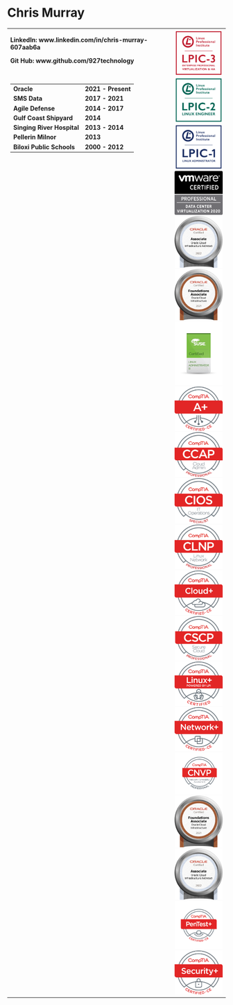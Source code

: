 # Chris Murray
<table>
  <tr>
    <th align="left" valign="top" width="600">
      <p href="https://www.linkedin.com/in/chris-murray-607aab6a">LinkedIn: www.linkedin.com/in/chris-murray-607aab6a</p>
      <p href="www.github.com/927technology">Git Hub:  www.github.com/927technology</p>
      </br>
      <table>
        <tr>
          <td>Oracle</td>
          <td>2021 - Present</td>
        </tr>
        <tr>
          <td>SMS Data</td>
          <td>2017 - 2021</td>
        </tr>
        </tr>
          <td>Agile Defense</td>
          <td>2014 - 2017</td>
        </tr>
        <tr>
          <td>Gulf Coast Shipyard</td>
          <td>2014</td>
        </tr>
        <tr>
          <td>Singing River Hospital</td>
          <td>2013 - 2014</td>
        </tr>
        <tr>
          <td>Pellerin Milnor</td>
          <td>2013</td>
        </tr>
        <tr>
          <td>Biloxi Public Schools</td>
          <td>2000 - 2012</td>
      </table>
    </th>
    <th width="300" wrap="left">
      <img 
        src="./images/lpic_3-ha.png"  
        width="150"
      />
      <img 
        src="./images/lpic_2.png"  
        width="150"
      />
      <img 
        src="./images/lpic_1.png"  
        width="150"
      />
      <img
        src="./images/vmware_vcp-dcv.png"
        width="150"
      />
      <img 
        src="./images/oci_infrastructure-professional.png"  
        width="150"
      />
      <img 
        src="./images/oci_foundations.png"  
        width="150"
      />
      <img 
        src="./images/suse_11.png"  
        width="150"
      />
      <img 
        src="./images/a_plus.png" 
        alt="drawing" 
        width="150"
      />
      <img 
        src="images/ccap.png" 
        alt="drawing" 
        width="150"
      />      
      <img 
        src="./images/cios.png" 
        alt="drawing" 
        width="150"
      />
      <img 
        src="./images/clnp.png" 
        alt="drawing" 
        width="150"
      />
      <img 
        src="./images/cloud_plus.png" 
        alt="drawing" 
        width="150"
      />
      <img 
        src="./images/cscp.png" 
        alt="drawing" 
        width="150"
      />
      <img 
        src="./images/linux_plus.png" 
        alt="drawing" 
        width="150"
      />
      <img 
        src="./images/network_plus.png" 
        alt="drawing" 
        width="150"
      />
      <img 
        src="./images/nvap.jpg" 
        alt="drawing" 
        width="150"
      />
      <img 
        src="./images/oci_foundations.png" 
        alt="drawing" 
        width="150"
      />
      <img 
        src="./images/oci_infrastructure-professional.png" 
        alt="drawing" 
        width="150"
      />
            <img 
        src="./images/pentest_plus.png" 
        alt="drawing" 
        width="150"
      />
      <img 
        src="./images/security_plus.png" 
        alt="drawing" 
        width="150"
      />
    </th>
</table>